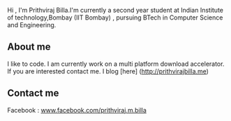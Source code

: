 
 Hi , I'm Prithviraj Billa.I'm currently a second year student at Indian Institute of technology,Bombay (IIT Bombay) , pursuing BTech in Computer Science and Engineering. 


## About me

I like to code. I am currently work on a multi platform download accelerator. If you are interested contact me. I blog [here] (http://prithvirajbilla.me)


## Contact me

Facebook : www.facebook.com/prithviraj.m.billa
